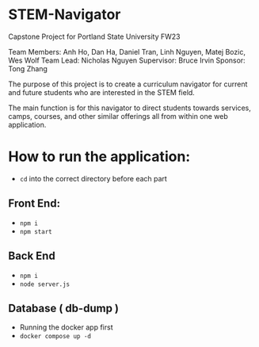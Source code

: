 # STEM-Navigator
Capstone Project for Portland State University FW23

Team Members:  Anh Ho, Dan Ha, Daniel Tran,
               Linh Nguyen, Matej Bozic, Wes Wolf
Team Lead:     Nicholas Nguyen
Supervisor:    Bruce Irvin
Sponsor:       Tong Zhang


The purpose of this project is to create a curriculum navigator for current
and future students who are interested in the STEM field.

The main function is for this navigator to direct students towards services,
camps, courses, and other similar offerings all from within one web application.


# How to run the application:
- `cd` into the correct directory before each part

## Front End:
- `npm i`
- `npm start`

## Back End
- `npm i `
- `node server.js`
  
## Database ( db-dump )
- Running the docker app first
- `docker compose up -d`
